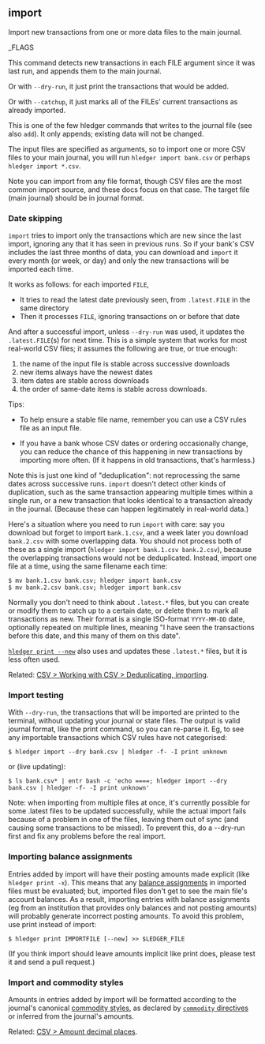 ## import

Import new transactions from one or more data files to the main journal.

_FLAGS

This command detects new transactions in each FILE argument since it was last run, 
and appends them to the main journal.

Or with `--dry-run`, it just print the transactions that would be added.

Or with `--catchup`, it just marks all of the FILEs' current transactions as already imported.

This is one of the few hledger commands that writes to the journal file (see also `add`).
It only appends; existing data will not be changed.

The input files are specified as arguments, so to import one or more
CSV files to your main journal, you will run `hledger import bank.csv`
or perhaps `hledger import *.csv`.

Note you can import from any file format, though CSV files are the
most common import source, and these docs focus on that case.
The target file (main journal) should be in journal format.

### Date skipping

`import` tries to import only the transactions which are new since the last import, ignoring any that it has seen in previous runs.
So if your bank's CSV includes the last three months of data, you can download and `import` it every month (or week, or day) 
and only the new transactions will be imported each time.

It works as follows: for each imported `FILE`,

- It tries to read the latest date previously seen, from `.latest.FILE` in the same directory
- Then it processes `FILE`, ignoring transactions on or before that date

And after a successful import, unless `--dry-run` was used, it updates the `.latest.FILE`(s) for next time.
This is a simple system that works for most real-world CSV files;
it assumes the following are true, or true enough:

1. the name of the input file is stable across successive downloads
2. new items always have the newest dates
3. item dates are stable across downloads
4. the order of same-date items is stable across downloads.

Tips:

- To help ensure a stable file name, remember you can use a CSV rules file as an input file.

- If you have a bank whose CSV dates or ordering occasionally change,
  you can reduce the chance of this happening in new transactions by importing more often.
  (If it happens in old transactions, that's harmless.)

Note this is just one kind of "deduplication": not reprocessing the same dates across successive runs.
`import` doesn't detect other kinds of duplication, such as 
the same transaction appearing multiple times within a single run,
or a new transaction that looks identical to a transaction already in the journal.
(Because these can happen legitimately in real-world data.)

Here's a situation where you need to run `import` with care:
say you download but forget to import `bank.1.csv`, and a week later you download `bank.2.csv` with some overlapping data.
You should not process both of these as a single import (`hledger import bank.1.csv bank.2.csv`),
because the overlapping transactions would not be deduplicated.
Instead, import one file at a time, using the same filename each time:

```cli
$ mv bank.1.csv bank.csv; hledger import bank.csv
$ mv bank.2.csv bank.csv; hledger import bank.csv
```

Normally you don't need to think about `.latest.*` files, 
but you can create or modify them to catch up to a certain date,
or delete them to mark all transactions as new.
Their format is a single ISO-format `YYYY-MM-DD` date, optionally repeated on multiple lines,
meaning "I have seen the transactions before this date, and this many of them on this date".

[`hledger print --new`](#print) also uses and updates these `.latest.*` files, but it is less often used.

Related: [CSV > Working with CSV > Deduplicating, importing](#deduplicating-importing).


### Import testing

With `--dry-run`, the transactions that will be imported are printed
to the terminal, without updating your journal or state files.
The output is valid journal format, like the print command, so you can re-parse it.
Eg, to see any importable transactions which CSV rules have not categorised:

```cli
$ hledger import --dry bank.csv | hledger -f- -I print unknown
```

or (live updating):

```cli
$ ls bank.csv* | entr bash -c 'echo ====; hledger import --dry bank.csv | hledger -f- -I print unknown'
```

Note: when importing from multiple files at once, it's currently possible for
some .latest files to be updated successfully, while the actual import fails
because of a problem in one of the files, leaving them out of sync (and causing
some transactions to be missed).
To prevent this, do a --dry-run first and fix any problems before the real import.

### Importing balance assignments

Entries added by import will have their posting amounts made explicit (like `hledger print -x`).
This means that any [balance assignments](https://hledger.org/hledger.html#balance-assignments) in imported files must be evaluated;
but, imported files don't get to see the main file's account balances.
As a result, importing entries with balance assignments
(eg from an institution that provides only balances and not posting amounts)
will probably generate incorrect posting amounts.
To avoid this problem, use print instead of import:

```cli
$ hledger print IMPORTFILE [--new] >> $LEDGER_FILE
```

(If you think import should leave amounts implicit like print does,
please test it and send a pull request.)

### Import and commodity styles

Amounts in entries added by import will be formatted according to the journal's canonical [commodity styles](#commodity-display-style),
as declared by [`commodity` directives](#commodity-directive) or inferred from the journal's amounts.

Related: [CSV > Amount decimal places](#amount-decimal-places).
